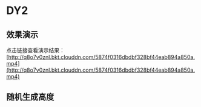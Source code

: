 # DY2
## 效果演示
点击链接查看演示结果：[http://q8o7v0znl.bkt.clouddn.com/5874f0316dbdbf328bf44eab894a850a.mp4](http://q8o7v0znl.bkt.clouddn.com/5874f0316dbdbf328bf44eab894a850a.mp4)

## 随机生成高度
